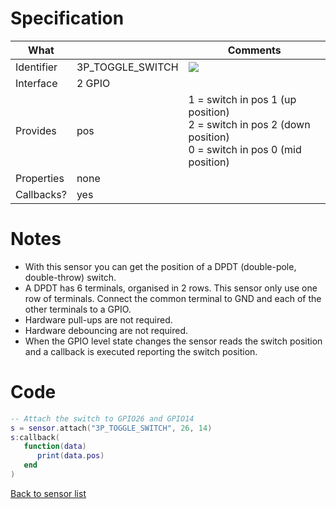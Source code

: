 # Specification

| What         |                  | Comments                   |
|--------------|------------------|----------------------------|
| Identifier   | 3P_TOGGLE_SWITCH | ![](http://git.whitecatboard.org/3p_switch.png) |
| Interface    | 2 GPIO           |                            |
| Provides     | pos              | 1 = switch in pos 1 (up position)<br/>2 = switch in pos 2 (down position)<br/>0 = switch in pos 0 (mid position)|
| Properties   | none             |                            |
| Callbacks?   | yes              | |

# Notes

* With this sensor you can get the position of a DPDT (double-pole, double-throw) switch.
* A DPDT has 6 terminals, organised in 2 rows. This sensor only use one row of terminals. Connect the common terminal to GND and each of the other terminals to a GPIO.
* Hardware pull-ups are not required.
* Hardware debouncing are not required.
* When the GPIO level state changes the sensor reads the switch position and a callback is executed reporting the switch position.

# Code

```lua
-- Attach the switch to GPIO26 and GPIO14
s = sensor.attach("3P_TOGGLE_SWITCH", 26, 14)
s:callback(
   function(data)
      print(data.pos)
   end
)
```

[Back to sensor list](./Sensor-module#supported-sensors)
